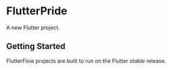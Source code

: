 # FlutterPride

A new Flutter project.

## Getting Started

FlutterFlow projects are built to run on the Flutter _stable_ release.
